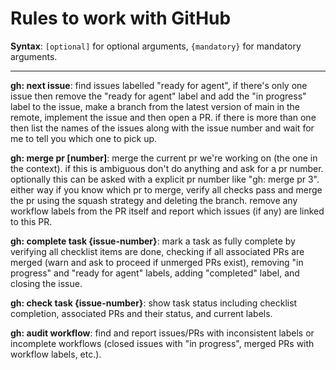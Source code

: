 # Rules to work with GitHub

**Syntax**: `[optional]` for optional arguments, `{mandatory}` for mandatory arguments.

---

**gh: next issue**: find issues labelled "ready for agent", if there's only one issue then remove the "ready for agent" label and add the "in progress" label to the issue, make a branch from the latest version of main in the remote, implement the issue and then open a PR. if there is more than one then list the names of the issues along with the issue number and wait for me to tell you which one to pick up.

**gh: merge pr [number]**: merge the current pr we're working on (the one in the context). if this is ambiguous don't do anything and ask for a pr number. optionally this can be asked with a explicit pr number like "gh: merge pr 3". either way if you know which pr to merge, verify all checks pass and merge the pr using the squash strategy and deleting the branch. remove any workflow labels from the PR itself and report which issues (if any) are linked to this PR.

**gh: complete task {issue-number}**: mark a task as fully complete by verifying all checklist items are done, checking if all associated PRs are merged (warn and ask to proceed if unmerged PRs exist), removing "in progress" and "ready for agent" labels, adding "completed" label, and closing the issue.

**gh: check task {issue-number}**: show task status including checklist completion, associated PRs and their status, and current labels.

**gh: audit workflow**: find and report issues/PRs with inconsistent labels or incomplete workflows (closed issues with "in progress", merged PRs with workflow labels, etc.).
